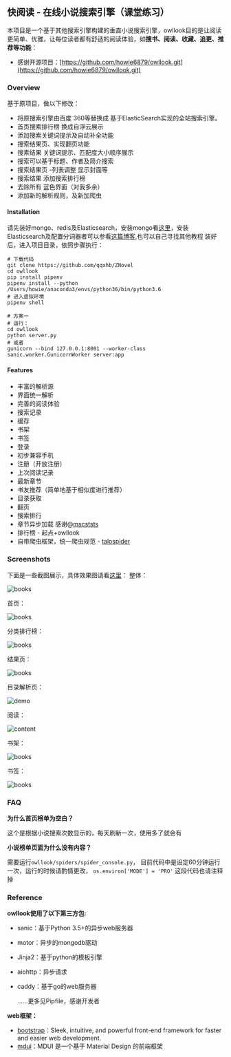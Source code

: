## 快阅读 - 在线小说搜索引擎（课堂练习）

本项目是一个基于其他搜索引擎构建的垂直小说搜索引擎，owllook目的是让阅读更简单、优雅，让每位读者都有舒适的阅读体验，如**搜书、阅读、收藏、追更、推荐等功能**：

- 感谢开源项目：[https://github.com/howie6879/owllook.git](https://github.com/howie6879/owllook.git)

### Overview

基于原项目，做以下修改：
- 将原搜索引擎由百度 360等替换成 基于ElasticSearch实现的全站搜索引擎。
- 首页搜索排行榜 换成自浮云展示
- 添加搜索关键词提示及自动补全功能
- 搜索结果页、实现翻页功能
- 搜素结果 关键词提示、匹配度大小顺序展示
- 搜索可以基于标题、作者及简介搜索
- 搜索结果页 -列表调整 显示封面等
- 搜索结果 添加搜索排行榜
- 去除所有 蓝色界面（对我多余）
- 添加新的解析规则，及新加爬虫

#### Installation

请先装好mongo、redis及Elasticsearch，安装mongo看[这里](https://www.digitalocean.com/community/tutorials/how-to-install-mongodb-on-centos-7)，安装Elasticsearch及配置分词器者可以参看[这篇博客](https://www.cnblogs.com/hanyinglong/p/5409003.html),也可以自己寻找其他教程
 装好后，进入项目目录，依照步骤执行：

```shell
# 下载代码
git clone https://github.com/qqxhb/ZNovel
cd owllook
pip install pipenv
pipenv install --python /Users/howie/anaconda3/envs/python36/bin/python3.6
# 进入虚拟环境
pipenv shell

# 方案一
# 运行：
cd owllook
python server.py
# 或者
gunicorn --bind 127.0.0.1:8001 --worker-class sanic.worker.GunicornWorker server:app

```

#### Features

- 丰富的解析源
- 界面统一解析
- 完善的阅读体验
- 搜索记录
- 缓存
- 书架
- 书签
- 登录
- 初步兼容手机
- 注册（开放注册）
- 上次阅读记录
- 最新章节
- 书友推荐（简单地基于相似度进行推荐）
- 目录获取
- 翻页
- 搜索排行
- 章节异步加载 感谢@[mscststs](https://github.com/mscststs)
- 排行榜 - 起点+owllook
- 自带爬虫框架，统一爬虫规范 - [talospider](https://github.com/howie6879/talospider)



### Screenshots

下面是一些截图展示，具体效果图请看[这里](http://oe7yjec8x.bkt.clouddn.com/howie/2017-03-08-owllook.gif)：
整体：

![books](./docs/imgs/structure.png)


首页：

![books](./docs/imgs/index.png)

分类排行榜：

![books](./docs/imgs/catalog.png)


结果页：

![books](./docs/imgs/result.png)



目录解析页：

![demo](./docs/imgs/detail-catalog.png)



阅读：

![content](./docs/imgs/detail.png)


书架：

![books](./docs/imgs/bookshelf.png)


书签：

![books](./docs/imgs/history.png)

### FAQ

**为什么首页榜单为空白？**

这个是根据小说搜索次数显示的，每天刷新一次，使用多了就会有

**小说榜单页面为什么没有内容？**

需要运行`owllook/spiders/spider_console.py`，
目前代码中是设定60分钟运行一次，运行的时候请酌情更改，
`os.environ['MODE'] = 'PRO'` 这段代码也请注释掉

### Reference

**owllook使用了以下第三方包:**

- sanic：基于Python 3.5+的异步web服务器

- motor：异步的mongodb驱动

- ​Jinja2：基于python的模板引擎

- aiohttp：异步请求

- caddy：基于go的web服务器

  …...更多见Pipfile，感谢开发者

**web框架：**

- [bootstrap](https://github.com/twbs/bootstrap)：Sleek, intuitive, and powerful front-end framework for faster and easier web development. 
- [mdui](https://github.com/zdhxiong/mdui )：MDUI 是一个基于 Material Design 的前端框架

